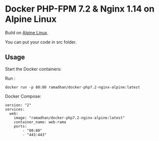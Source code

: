 # Docker PHP-FPM 7.2 & Nginx 1.14 on Alpine Linux

Build on [Alpine Linux](http://www.alpinelinux.org/).

You can put your code in src folder.

Usage
-----
Start the Docker containers:

Run :

```
docker run -p 80:80 ramadhan/docker-php7.2-nginx-alpine:latest
```

Docker Compose:

```
version: "2"
services: 
  web:
    image: "ramadhan/docker-php7.2-nginx-alpine:latest"
    container_name: web-rama
    ports:
        - "80:80"
        - "443:443"
```



